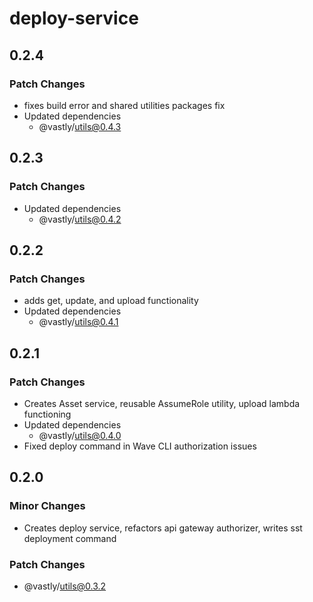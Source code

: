 # deploy-service

## 0.2.4

### Patch Changes

- fixes build error and shared utilities packages fix
- Updated dependencies
  - @vastly/utils@0.4.3

## 0.2.3

### Patch Changes

- Updated dependencies
  - @vastly/utils@0.4.2

## 0.2.2

### Patch Changes

- adds get, update, and upload functionality
- Updated dependencies
  - @vastly/utils@0.4.1

## 0.2.1

### Patch Changes

- Creates Asset service, reusable AssumeRole utility, upload lambda functioning
- Updated dependencies
  - @vastly/utils@0.4.0
- Fixed deploy command in Wave CLI authorization issues

## 0.2.0

### Minor Changes

- Creates deploy service, refactors api gateway authorizer, writes sst deployment command

### Patch Changes

- @vastly/utils@0.3.2
